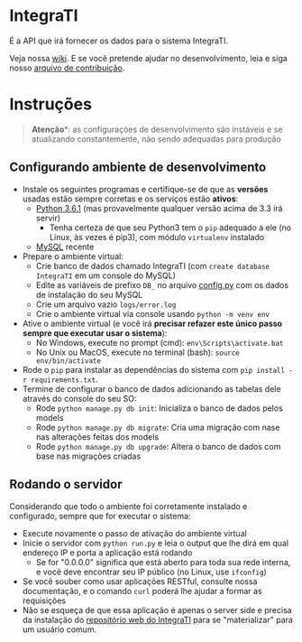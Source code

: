  # IntegraTI

É a API que irá fornecer os dados para o sistema IntegraTI.

Veja nossa [wiki](https://github.com/bti-imd/IntegraTI-API/wiki). E se você pretende ajudar no desenvolvimento, leia e siga nosso [arquivo de contribuição](./CONTRIBUTING.md).

# Instruções

> **Atenção***: as configurações de desenvolvimento são instáveis e se atualizando constantemente, não sendo adequadas para produção

## Configurando ambiente de desenvolvimento

- Instale os seguintes programas e certifique-se de que as **versões** usadas estão sempre corretas e os serviços estão **ativos**:
    - [Python 3.6.1](https://www.python.org/downloads/release/python-361) (mas provavelmente qualquer versão acima de 3.3 irá servir)
        - Tenha certeza de que seu Python3 tem o ```pip``` adequado a ele (no Linux, às vezes é pip3), com módulo ```virtualenv``` instalado
    - [MySQL](https://dev.mysql.com/downloads/installer/) recente
- Prepare o ambiente virtual:
    - Crie banco de dados chamado IntegraTI (com ```create database IntegraTI``` em um console do MySQL)
    - Edite as variáveis de prefixo ```DB_``` no arquivo [config.py](./config.py) com os dados de instalação do seu MySQL
    - Crie um arquivo vazio ```logs/error.log```
    - Crie o ambiente virtual via console usando ```python -m venv env```
- Ative o ambiente virtual (e você irá **precisar refazer este único passo sempre que executar usar o sistema**):
    - No Windows, execute no prompt (cmd): ```env\Scripts\activate.bat```
    - No Unix ou MacOS, execute no terminal (bash): ```source env/bin/activate```
- Rode o ```pip``` para instalar as dependências do sistema com ```pip install -r requirements.txt```.
- Termine de configurar o banco de dados adicionando as tabelas dele através do console do seu SO:
    - Rode ```python manage.py db init```: Inicializa o banco de dados pelos models
    - Rode ```python manage.py db migrate```: Cria uma migração com nase nas alterações feitas dos models
    - Rode ```python manage.py db upgrade```: Altera o banco de dados com base nas migrações criadas

## Rodando o servidor

Considerando que todo o ambiente foi corretamente instalado e configurado, sempre que for executar o sistema:

- Execute novamente o passo de ativação do ambiente virtual
- Inicie o servidor com ```python run.py``` e leia o output que lhe dirá em qual endereço IP e porta a aplicação está rodando
    - Se for "0.0.0.0" significa que está aberto para toda sua rede interna, e você deve encontrar seu IP público (no Linux, use ```ifconfig```)
- Se você souber como usar aplicações RESTful, consulte nossa documentação, e o comando ```curl``` poderá lhe ajudar a formar as requisições
- Não se esqueça de que essa aplicação é apenas o server side e precisa da instalação do [repositório web do IntegraTI](https://github.com/discentes-imd/IntegraTI-Web) para se "materializar" para um usuário comum.
